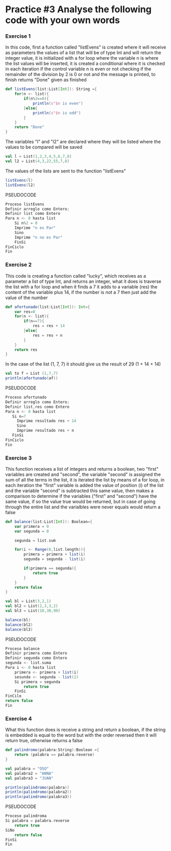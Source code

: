 # Practice #3 Analyse the following code with your own words

### Exercise 1

In this code, first a function called "listEvens" is created where it will receive as parameters
the values ​​of a list that will be of type Int and will return the integer value, it is initialized
with a for loop where the variable n is where the list values ​​will be inserted, it is created
a conditional where it is checked in each iteration if the control variable n is even or not
checking if the remainder of the division by 2 is 0 or not and the message is printed, to finish
returns "Done" given as finished

``` scala
def listEvens(list:List[Int]): String ={
    for(n <- list){
        if(n%2==0){
            println(s"$n is even")
        }else{
            println(s"$n is odd")
        }
    }
    return "Done"
}
```

The variables "l" and "l2" are declared where they will be listed where the values to be compared will be saved
```scala
val l = List(1,2,3,4,5,6,7,8)
val l2 = List(4,3,22,55,7,8)
```

The values of the lists are sent to the function "listEvens"
```scala
listEvens(l)
listEvens(l2)
```
PSEUDOCODE

```scala
Proceso listEvens
Definir arreglo como Entero;
Definir list como Entero
Para n <- 0 hasta list
    Si n%2 = 0
    Imprime "n es Par"
    Sino
    Imprime "n no es Par"
    FinSi
FinCiclo
Fin
```

### Exercise 2

This code is creating a function called "lucky", which receives as a parameter
a list of type Int, and returns an integer, what it does is traverse the list with a
for loop and when it finds a 7 it adds to a variable (res) the content of the variable
plus 14, if the number is not a 7 then just add the value of the number

```scala
def afortunado(list:List[Int]): Int={
    var res=0
    for(n <- list){
        if(n==7){
            res = res + 14
        }else{
            res = res + n
        }
    }
    return res
}
```

In the case of the list (1, 7, 7) it should give us the result of 29 (1 + 14 + 14)

```scala
val to f = List (1,7,7)
println(afortunado(af))
```

PSEUDOCODE
```scala
Proceso afortunado
Definir arreglo como Entero;
Definir list,res como Entero
Para n <- 0 hasta list
   Si n=7
     Imprime resultado res + 14
     Sino
     Imprime resultado res + n
   FinSi
FinCiclo
Fin
```

### Exercise 3

This function receives a list of integers and returns a boolean, two "first" variables are created and
"second", the variable "second" is assigned the sum of all the terms in the list, it is iterated
the list by means of a for loop, in each iteration the "first" variable is added the
value of position (i) of the list and the variable "second" is subtracted this same value, then
makes a comparison to determine if the variables ("first" and "second") have the same value, if so
the value true would be returned, but in case of going through the entire list and the varialbles were never
equals would return a false

```scala
def balance(list:List[Int]): Boolean={
    var primera = 0
    var segunda = 0

    segunda = list.sum

    for(i <- Range(0,list.length)){
        primera = primera + list(i)
        segunda = segunda - list(i)

        if(primera == segunda){
            return true
        }
    }
    return false 
}

val bl = List(3,2,1)
val bl2 = List(2,3,3,2)
val bl3 = List(10,30,90)

balance(bl)
balance(bl2)
balance(bl3)
```
PSEUDOCODE
```scala
Proceso balance
Definir primera como Entero
Definir segunda como Entero
segunda <- list.suma
Para i <- 0 hasta list
    primera <- primera + list(i)
    sesunda <- segunda - list(2)
    Si primera = segunda
        return true
    FinSi
FinCilo
return false
Fin
```

### Exercise 4

What this function does is receive a string and return a boolean, if the string is embedded
is equal to the word but with the order reversed then it will return true, otherwise
returns a false

```scala
def palindromo(palabra:String):Boolean ={
    return (palabra == palabra.reverse)
}

val palabra = "OSO"
val palabra2 = "ANNA"
val palabra3 = "JUAN"

println(palindromo(palabra))
println(palindromo(palabra2))
println(palindromo(palabra3))
```
PSEUDOCODE
```scala
Proceso palindroma
Si palabra = palabra.reverse
    return true
SiNo
    return false
FinSi
Fin
```